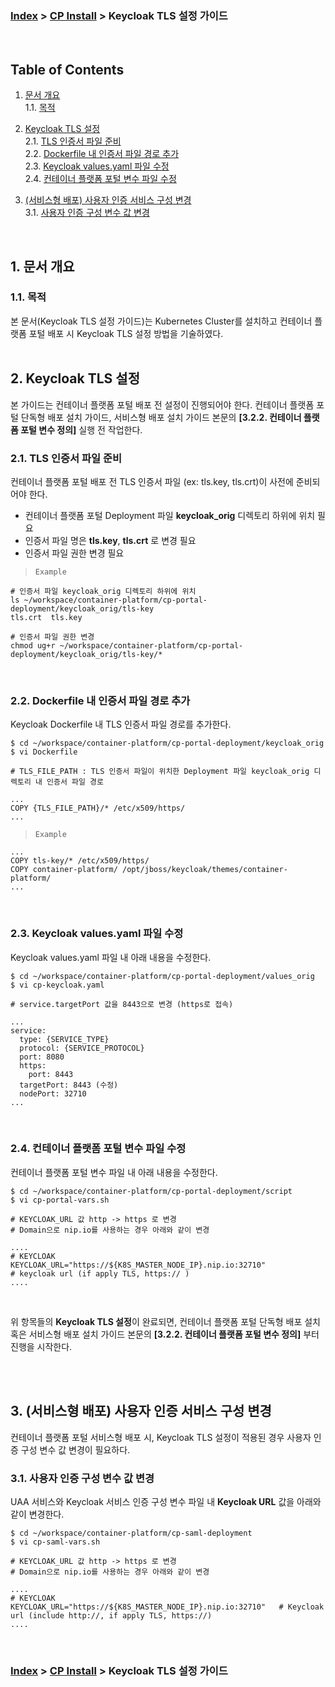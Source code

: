 ### [Index](https://github.com/PaaS-TA/Guide/blob/master/README.md) > [CP Install](/install-guide/Readme.md) > Keycloak TLS 설정 가이드

<br>

## Table of Contents

1. [문서 개요](#1)  
    1.1. [목적](#1.1)  

2. [Keycloak TLS 설정](#2)  
    2.1. [TLS 인증서 파일 준비](#2.1)  
    2.2. [Dockerfile 내 인증서 파일 경로 추가](#2.2)   
    2.3. [Keycloak values.yaml 파일 수정](#2.3)   
    2.4. [컨테이너 플랫폼 포털 변수 파일 수정](#2.4)   

3. [(서비스형 배포) 사용자 인증 서비스 구성 변경](#3)  
    3.1. [사용자 인증 구성 변수 값 변경 ](#3.1)  

<br>

## <div id='1'>1. 문서 개요
### <div id='1.1'>1.1. 목적
본 문서(Keycloak TLS 설정 가이드)는 Kubernetes Cluster를 설치하고 컨테이너 플랫폼 포털 배포 시 Keycloak TLS 설정 방법을 기술하였다.
<br><br>

## <div id='2'>2. Keycloak TLS 설정
본 가이드는 컨테이너 플랫폼 포털 배포 전 설정이 진행되어야 한다.
컨테이너 플랫폼 포털 단독형 배포 설치 가이드, 서비스형 배포 설치 가이드 본문의 **[3.2.2. 컨테이너 플랫폼 포털 변수 정의]** 실행 전 작업한다.

### <div id='2.1'>2.1. TLS 인증서 파일 준비
컨테이너 플랫폼 포털 배포 전 TLS 인증서 파일 (ex: tls.key, tls.crt)이 사전에 준비되어야 한다.<br>
- 컨테이너 플랫폼 포털 Deployment 파일 **keycloak_orig** 디렉토리 하위에 위치 필요
- 인증서 파일 명은 **tls.key**, **tls.crt** 로 변경 필요
- 인증서 파일 권한 변경 필요

> `Example`
```
# 인증서 파일 keycloak_orig 디렉토리 하위에 위치
ls ~/workspace/container-platform/cp-portal-deployment/keycloak_orig/tls-key
tls.crt  tls.key

# 인증서 파일 권한 변경
chmod ug+r ~/workspace/container-platform/cp-portal-deployment/keycloak_orig/tls-key/*
```


<br>
    
### <div id='2.2'>2.2. Dockerfile 내 인증서 파일 경로 추가 
Keycloak Dockerfile 내 TLS 인증서 파일 경로를 추가한다.
```
$ cd ~/workspace/container-platform/cp-portal-deployment/keycloak_orig
$ vi Dockerfile
```
    
```
# TLS_FILE_PATH : TLS 인증서 파일이 위치한 Deployment 파일 keycloak_orig 디렉토리 내 인증서 파일 경로
    
...
COPY {TLS_FILE_PATH}/* /etc/x509/https/
...
```
    
> `Example`
```
...
COPY tls-key/* /etc/x509/https/
COPY container-platform/ /opt/jboss/keycloak/themes/container-platform/
...
```    
    
<br>
    
### <div id='2.3'>2.3. Keycloak values.yaml 파일 수정    
Keycloak values.yaml 파일 내 아래 내용을 수정한다.

```
$ cd ~/workspace/container-platform/cp-portal-deployment/values_orig
$ vi cp-keycloak.yaml
```

```
# service.targetPort 값을 8443으로 변경 (https로 접속)

...
service:
  type: {SERVICE_TYPE}
  protocol: {SERVICE_PROTOCOL}
  port: 8080
  https:
    port: 8443
  targetPort: 8443 (수정)
  nodePort: 32710
...
```

<br>
    
### <div id='2.4'>2.4. 컨테이너 플랫폼 포털 변수 파일 수정
컨테이너 플랫폼 포털 변수 파일 내 아래 내용을 수정한다.
```
$ cd ~/workspace/container-platform/cp-portal-deployment/script
$ vi cp-portal-vars.sh    
```    
```
# KEYCLOAK_URL 값 http -> https 로 변경 
# Domain으로 nip.io를 사용하는 경우 아래와 같이 변경
    
....  
# KEYCLOAK    
KEYCLOAK_URL="https://${K8S_MASTER_NODE_IP}.nip.io:32710"                                            # keycloak url (if apply TLS, https:// )
....     
```
<br>
    
위 항목들의 **Keycloak TLS 설정**이 완료되면, 컨테이너 플랫폼 포털 단독형 배포 설치 혹은 서비스형 배포 설치 가이드 본문의 **[3.2.2. 컨테이너 플랫폼 포털 변수 정의]** 부터 진행을 시작한다.
<br>


<br><br> 
    
## <div id='3'>3. (서비스형 배포) 사용자 인증 서비스 구성 변경 
컨테이너 플랫폼 포털 서비스형 배포 시, Keycloak TLS 설정이 적용된 경우 사용자 인증 구성 변수 값 변경이 필요하다.
    
### <div id='3.1'>3.1. 사용자 인증 구성 변수 값 변경 
 UAA 서비스와 Keycloak 서비스 인증 구성 변수 파일 내 **Keycloak URL** 값을 아래와 같이 변경한다.

```
$ cd ~/workspace/container-platform/cp-saml-deployment
$ vi cp-saml-vars.sh
```    
```
# KEYCLOAK_URL 값 http -> https 로 변경 
# Domain으로 nip.io를 사용하는 경우 아래와 같이 변경   
    
....     
# KEYCLOAK
KEYCLOAK_URL="https://${K8S_MASTER_NODE_IP}.nip.io:32710"   # Keycloak url (include http://, if apply TLS, https://)  
.... 
```
<br>
    
### [Index](https://github.com/PaaS-TA/Guide/blob/master/README.md) > [CP Install](/install-guide/Readme.md) > Keycloak TLS 설정 가이드